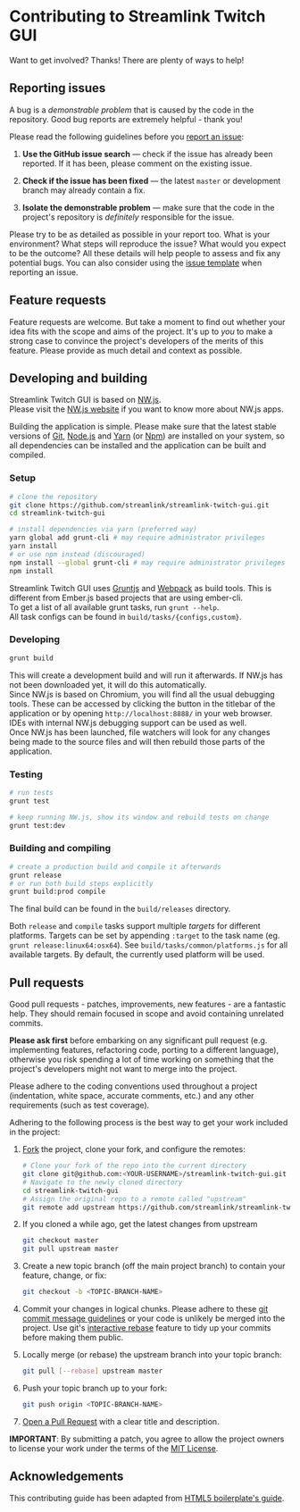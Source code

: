# Contributing to Streamlink Twitch GUI

Want to get involved? Thanks! There are plenty of ways to help!


## Reporting issues

A bug is a *demonstrable problem* that is caused by the code in the repository. Good bug reports are extremely helpful - thank you!

Please read the following guidelines before you [report an issue][issues]:

1. **Use the GitHub issue search** — check if the issue has already been reported. If it has been, please comment on the existing issue.

2. **Check if the issue has been fixed** — the latest `master` or development branch may already contain a fix.

3. **Isolate the demonstrable problem** — make sure that the code in the project's repository is *definitely* responsible for the issue.

Please try to be as detailed as possible in your report too. What is your environment? What steps will reproduce the issue? What would you expect to be the outcome? All these details will help people to assess and fix any potential bugs. You can also consider using the [issue template][issue-template] when reporting an issue.


## Feature requests

Feature requests are welcome. But take a moment to find out whether your idea fits with the scope and aims of the project. It's up to *you* to make a strong case to convince the project's developers of the merits of this feature. Please provide as much detail and context as possible.


## Developing and building

Streamlink Twitch GUI is based on [NW.js][NW.js].  
Please visit the [NW.js website][NW.js-website] if you want to know more about NW.js apps.

Building the application is simple. Please make sure that the latest stable versions of [Git][Git], [Node.js][Node.js] and [Yarn][yarn] (or [Npm][npm]) are installed on your system, so all dependencies can be installed and the application can be built and compiled.

### Setup

```bash
# clone the repository
git clone https://github.com/streamlink/streamlink-twitch-gui.git
cd streamlink-twitch-gui

# install dependencies via yarn (preferred way)
yarn global add grunt-cli # may require administrator privileges
yarn install
# or use npm instead (discouraged)
npm install --global grunt-cli # may require administrator privileges
npm install
```

Streamlink Twitch GUI uses [Gruntjs][Gruntjs] and [Webpack][Webpack] as build tools. This is different from Ember.js based projects that are using ember-cli.  
To get a list of all available grunt tasks, run `grunt --help`.  
All task configs can be found in `build/tasks/{configs,custom}`.

### Developing

```bash
grunt build
```

This will create a development build and will run it afterwards. If NW.js has not been downloaded yet, it will do this automatically.  
Since NW.js is based on Chromium, you will find all the usual debugging tools. These can be accessed by clicking the button in the titlebar of the application or by opening `http://localhost:8888/` in your web browser. IDEs with internal NW.js debugging support can be used as well.  
Once NW.js has been launched, file watchers will look for any changes being made to the source files and will then rebuild those parts of the application.

### Testing

```bash
# run tests
grunt test

# keep running NW.js, show its window and rebuild tests on change
grunt test:dev
```

### Building and compiling

```bash
# create a production build and compile it afterwards
grunt release
# or run both build steps explicitly
grunt build:prod compile
```

The final build can be found in the `build/releases` directory.

Both `release` and `compile` tasks support multiple *targets* for different platforms. Targets can be set by appending `:target` to the task name (eg. `grunt release:linux64:osx64`). See `build/tasks/common/platforms.js` for all available targets. By default, the currently used platform will be used.


## Pull requests

Good pull requests - patches, improvements, new features - are a fantastic help. They should remain focused in scope and avoid containing unrelated commits.

**Please ask first** before embarking on any significant pull request (e.g. implementing features, refactoring code, porting to a different language), otherwise you risk spending a lot of time working on something that the project's developers might not want to merge into the project.

Please adhere to the coding conventions used throughout a project (indentation, white space, accurate comments, etc.) and any other requirements (such as test coverage).

Adhering to the following process is the best way to get your work included in the project:

1. [Fork][howto-fork] the project, clone your fork, and configure the remotes:
   ```bash
   # Clone your fork of the repo into the current directory
   git clone git@github.com:<YOUR-USERNAME>/streamlink-twitch-gui.git
   # Navigate to the newly cloned directory
   cd streamlink-twitch-gui
   # Assign the original repo to a remote called "upstream"
   git remote add upstream https://github.com/streamlink/streamlink-twitch-gui.git
   ```

2. If you cloned a while ago, get the latest changes from upstream
   ```bash
   git checkout master
   git pull upstream master
   ```

3. Create a new topic branch (off the main project branch) to contain your feature, change, or fix:
   ```bash
   git checkout -b <TOPIC-BRANCH-NAME>
   ```

4. Commit your changes in logical chunks. Please adhere to these [git commit message guidelines][howto-format-commits] or your code is unlikely be merged into the project. Use git's [interactive rebase][howto-rebase] feature to tidy up your commits before making them public.

5. Locally merge (or rebase) the upstream branch into your topic branch:
   ```bash
   git pull [--rebase] upstream master
   ```

6. Push your topic branch up to your fork:
   ```bash
   git push origin <TOPIC-BRANCH-NAME>
   ```

7. [Open a Pull Request][howto-open-pull-requests] with a clear title and description.

**IMPORTANT**: By submitting a patch, you agree to allow the project owners to license your work 
under the terms of the [MIT License][license].


## Acknowledgements

This contributing guide has been adapted from [HTML5 boilerplate's guide][ref-h5bp].


  [license]: https://github.com/streamlink/streamlink-twitch-gui/blob/master/LICENSE
  [issues]: https://github.com/streamlink/streamlink-twitch-gui/issues
  [issue-template]: https://github.com/streamlink/streamlink-twitch-gui/blob/master/ISSUE_TEMPLATE.md
  [howto-fork]: https://help.github.com/articles/fork-a-repo
  [howto-rebase]: https://help.github.com/articles/interactive-rebase
  [howto-format-commits]: http://tbaggery.com/2008/04/19/a-note-about-git-commit-messages.html
  [howto-open-pull-requests]: https://help.github.com/articles/using-pull-requests
  [NW.js]: https://github.com/nwjs/nw.js
  [NW.js-website]: http://nwjs.io
  [Git]: https://git-scm.com
  [Node.js]: https://nodejs.org
  [yarn]: https://yarnpkg.com
  [npm]: https://npmjs.org
  [Gruntjs]: http://gruntjs.com
  [Webpack]: https://webpack.github.io
  [ref-h5bp]: https://github.com/h5bp/html5-boilerplate/blob/master/CONTRIBUTING.md
